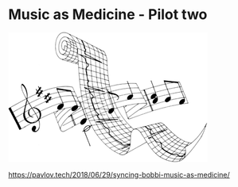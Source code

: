 # Music as Medicine - Pilot two

  ![music as medicine](https://github.com/robinvanemden/Music-as-Medicine/raw/master/img/ECG-VS-Music.gif)

https://pavlov.tech/2018/06/29/syncing-bobbi-music-as-medicine/
